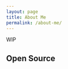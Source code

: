 ```yaml
---
layout: page
title: About Me
permalink: /about-me/
---
```

WIP

## Open Source

<github-repo-list>
  <div class="loading">
    <div class="loading-bar"></div>
    <div class="loading-bar"></div>
    <div class="loading-bar"></div>
    <div class="loading-bar"></div>
  </div>
</github-repo-list>
